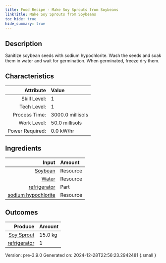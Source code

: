 ```yaml
---
title: Food Recipe - Make Soy Sprouts from Soybeans
linkTitle: Make Soy Sprouts from Soybeans
toc_hide: true
hide_summary: true
---
```


## Description
Sanitize soybean seeds with sodium hypochlorite. &#10;&#9;&#9;&#9;Wash the seeds and soak them in water and&#10;&#9;&#9;&#9;wait for germination. When germinated, freeze dry them. 

## Characteristics

| Attribute      | Value |
|--------:|:------|
|Skill Level:|1|
|Tech Level:|1|
|Process Time:|3000.0 millisols|
|Work Level:|50.0 millisols|
|Power Required:|0.0 kW/hr|

## Ingredients

| Input      | Amount |
|--------:|:------|
|[Soybean](/docs/definitions/resource/soybean)|Resource|3.0 kg|
|[Water](/docs/definitions/resource/water)|Resource|3.0 kg|
|[refrigerator](/docs/definitions/part/refrigerator)|Part|1|
|[sodium hypochlorite](/docs/definitions/resource/sodium-hypochlorite)|Resource|0.003 kg|

## Outcomes


| Produce      | Amount |
|--------:|:------|
|[Soy Sprout](/docs/definitions/resource/soy-sprout)|15.0 kg|
|[refrigerator](/docs/definitions/part/refrigerator)|1|


Version: pre-3.9.0 Generated on: 2024-12-28T22:56:23.2942481
{.small }

